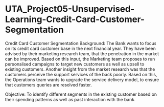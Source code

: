 # UTA_Project05-Unsupervised-Learning-Credit-Card-Customer-Segmentation
Credit Card Customer Segmentation
Background:
The Bank wants to focus on its credit card customer base in the next financial year. They have been advised by their marketing research team, that the penetration in the market can be improved. Based on this input, the Marketing team proposes to run personalised campaigns to target new customers as well as upsell to existing customers. Another insight from the market research was that the customers perceive the support services of the back poorly. Based on this, the Operations team wants to upgrade the service delivery model, to ensure that customers queries are resolved faster. 

Objective:
To identify different segments in the existing customer based on their spending patterns as well as past interaction with the bank.

